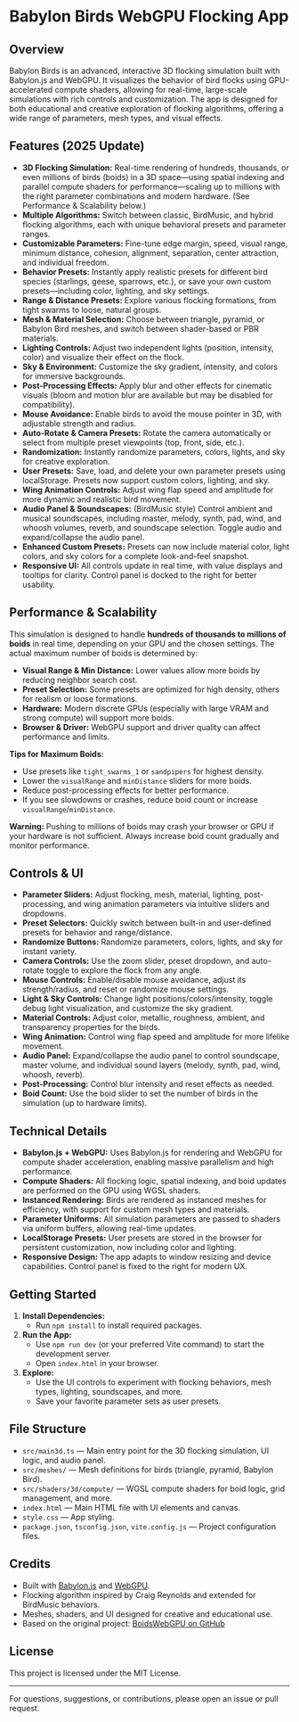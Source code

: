 # Babylon Birds WebGPU Flocking App

## Overview

Babylon Birds is an advanced, interactive 3D flocking simulation built with Babylon.js and WebGPU. It visualizes the behavior of bird flocks using GPU-accelerated compute shaders, allowing for real-time, large-scale simulations with rich controls and customization. The app is designed for both educational and creative exploration of flocking algorithms, offering a wide range of parameters, mesh types, and visual effects.


## Features (2025 Update)

- **3D Flocking Simulation:** Real-time rendering of hundreds, thousands, or even millions of birds (boids) in a 3D space—using spatial indexing and parallel compute shaders for performance—scaling up to millions with the right parameter combinations and modern hardware. (See Performance & Scalability below.)
- **Multiple Algorithms:** Switch between classic, BirdMusic, and hybrid flocking algorithms, each with unique behavioral presets and parameter ranges.
- **Customizable Parameters:** Fine-tune edge margin, speed, visual range, minimum distance, cohesion, alignment, separation, center attraction, and individual freedom.
- **Behavior Presets:** Instantly apply realistic presets for different bird species (starlings, geese, sparrows, etc.), or save your own custom presets—including color, lighting, and sky settings.
- **Range & Distance Presets:** Explore various flocking formations, from tight swarms to loose, natural groups.
- **Mesh & Material Selection:** Choose between triangle, pyramid, or Babylon Bird meshes, and switch between shader-based or PBR materials.
- **Lighting Controls:** Adjust two independent lights (position, intensity, color) and visualize their effect on the flock.
- **Sky & Environment:** Customize the sky gradient, intensity, and colors for immersive backgrounds.
- **Post-Processing Effects:** Apply blur and other effects for cinematic visuals (bloom and motion blur are available but may be disabled for compatibility).
- **Mouse Avoidance:** Enable birds to avoid the mouse pointer in 3D, with adjustable strength and radius.
- **Auto-Rotate & Camera Presets:** Rotate the camera automatically or select from multiple preset viewpoints (top, front, side, etc.).
- **Randomization:** Instantly randomize parameters, colors, lights, and sky for creative exploration.
- **User Presets:** Save, load, and delete your own parameter presets using localStorage. Presets now support custom colors, lighting, and sky.
- **Wing Animation Controls:** Adjust wing flap speed and amplitude for more dynamic and realistic bird movement.
- **Audio Panel & Soundscapes:** (BirdMusic style) Control ambient and musical soundscapes, including master, melody, synth, pad, wind, and whoosh volumes, reverb, and soundscape selection. Toggle audio and expand/collapse the audio panel.
- **Enhanced Custom Presets:** Presets can now include material color, light colors, and sky colors for a complete look-and-feel snapshot.
- **Responsive UI:** All controls update in real time, with value displays and tooltips for clarity. Control panel is docked to the right for better usability.

## Performance & Scalability

This simulation is designed to handle **hundreds of thousands to millions of boids** in real time, depending on your GPU and the chosen settings. The actual maximum number of boids is determined by:

- **Visual Range & Min Distance:** Lower values allow more boids by reducing neighbor search cost.
- **Preset Selection:** Some presets are optimized for high density, others for realism or loose formations.
- **Hardware:** Modern discrete GPUs (especially with large VRAM and strong compute) will support more boids.
- **Browser & Driver:** WebGPU support and driver quality can affect performance and limits.

**Tips for Maximum Boids:**
- Use presets like `tight_swarms_1` or `sandpipers` for highest density.
- Lower the `visualRange` and `minDistance` sliders for more boids.
- Reduce post-processing effects for better performance.
- If you see slowdowns or crashes, reduce boid count or increase `visualRange`/`minDistance`.

**Warning:** Pushing to millions of boids may crash your browser or GPU if your hardware is not sufficient. Always increase boid count gradually and monitor performance.

## Controls & UI

- **Parameter Sliders:** Adjust flocking, mesh, material, lighting, post-processing, and wing animation parameters via intuitive sliders and dropdowns.
- **Preset Selectors:** Quickly switch between built-in and user-defined presets for behavior and range/distance.
- **Randomize Buttons:** Randomize parameters, colors, lights, and sky for instant variety.
- **Camera Controls:** Use the zoom slider, preset dropdown, and auto-rotate toggle to explore the flock from any angle.
- **Mouse Controls:** Enable/disable mouse avoidance, adjust its strength/radius, and reset or randomize mouse settings.
- **Light & Sky Controls:** Change light positions/colors/intensity, toggle debug light visualization, and customize the sky gradient.
- **Material Controls:** Adjust color, metallic, roughness, ambient, and transparency properties for the birds.
- **Wing Animation:** Control wing flap speed and amplitude for more lifelike movement.
- **Audio Panel:** Expand/collapse the audio panel to control soundscape, master volume, and individual sound layers (melody, synth, pad, wind, whoosh, reverb).
- **Post-Processing:** Control blur intensity and reset effects as needed.
- **Boid Count:** Use the boid slider to set the number of birds in the simulation (up to hardware limits).

## Technical Details

- **Babylon.js + WebGPU:** Uses Babylon.js for rendering and WebGPU for compute shader acceleration, enabling massive parallelism and high performance.
- **Compute Shaders:** All flocking logic, spatial indexing, and boid updates are performed on the GPU using WGSL shaders.
- **Instanced Rendering:** Birds are rendered as instanced meshes for efficiency, with support for custom mesh types and materials.
- **Parameter Uniforms:** All simulation parameters are passed to shaders via uniform buffers, allowing real-time updates.
- **LocalStorage Presets:** User presets are stored in the browser for persistent customization, now including color and lighting.
- **Responsive Design:** The app adapts to window resizing and device capabilities. Control panel is fixed to the right for modern UX.

## Getting Started

1. **Install Dependencies:**
	- Run `npm install` to install required packages.
2. **Run the App:**
	- Use `npm run dev` (or your preferred Vite command) to start the development server.
	- Open `index.html` in your browser.
3. **Explore:**
	- Use the UI controls to experiment with flocking behaviors, mesh types, lighting, soundscapes, and more.
	- Save your favorite parameter sets as user presets.

## File Structure

- `src/main3d.ts` — Main entry point for the 3D flocking simulation, UI logic, and audio panel.
- `src/meshes/` — Mesh definitions for birds (triangle, pyramid, Babylon Bird).
- `src/shaders/3d/compute/` — WGSL compute shaders for boid logic, grid management, and more.
- `index.html` — Main HTML file with UI elements and canvas.
- `style.css` — App styling.
- `package.json`, `tsconfig.json`, `vite.config.js` — Project configuration files.

## Credits

- Built with [Babylon.js](https://www.babylonjs.com/) and [WebGPU](https://gpuweb.github.io/).
- Flocking algorithm inspired by Craig Reynolds and extended for BirdMusic behaviors.
- Meshes, shaders, and UI designed for creative and educational use.
- Based on the original project: [BoidsWebGPU on GitHub](https://github.com/jtsorlinis/BoidsWebGPU)

## License

This project is licensed under the MIT License.

---

For questions, suggestions, or contributions, please open an issue or pull request.

